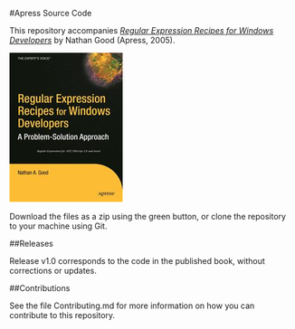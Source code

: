 #Apress Source Code

This repository accompanies [*Regular Expression Recipes for Windows Developers*](http://www.apress.com/9781590594971) by Nathan Good (Apress, 2005).

![Cover image](9781590594971.jpg)

Download the files as a zip using the green button, or clone the repository to your machine using Git.

##Releases

Release v1.0 corresponds to the code in the published book, without corrections or updates.

##Contributions

See the file Contributing.md for more information on how you can contribute to this repository.
